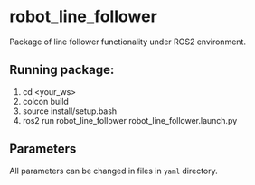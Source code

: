 # robot_line_follower
Package of line follower functionality under ROS2 environment.

## Running package: 
1. cd <your_ws> 
2. colcon build 
3. source install/setup.bash 
4. ros2 run robot_line_follower robot_line_follower.launch.py 

## Parameters
All parameters can be changed in files in `yaml` directory.
